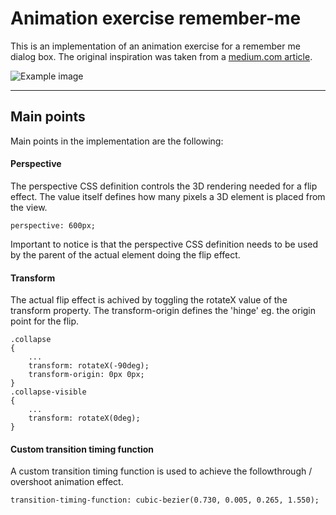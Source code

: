 Animation exercise remember-me
===================

This is an implementation of an animation exercise for a remember me dialog box. The original inspiration was taken from a [medium.com article](https://medium.com/bridge-collection/improve-the-payment-experience-with-animations-3d1b0a9b810e).

![Example image](https://raw.githubusercontent.com/lassehav/animation-remember-me/master/remember_me.gif)


----------


Main points
-------------

Main points in the implementation are the following:

#### Perspective
The perspective CSS definition controls the 3D rendering needed for a flip effect. The value itself defines how many pixels a 3D element is placed from the view.

    perspective: 600px;

Important to notice is that the perspective CSS definition needs to be used by the parent of the actual element doing the flip effect.

#### Transform

The actual flip effect is achived by toggling the rotateX value of the transform property.
The transform-origin defines the 'hinge' eg. the origin point for the flip.

    .collapse
    {
	    ...
	    transform: rotateX(-90deg);
	    transform-origin: 0px 0px;
	}
	.collapse-visible
	{
		...
		transform: rotateX(0deg);
	}

#### Custom transition timing function
A custom transition timing function is used to achieve the followthrough / overshoot animation effect.

    transition-timing-function: cubic-bezier(0.730, 0.005, 0.265, 1.550);

